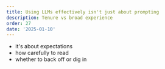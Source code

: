 ```yaml
---
title: Using LLMs effectively isn't just about prompting
description: Tenure vs broad experience
order: 27
date: '2025-01-10'
---
```


- it's about expectations
- how carefully to read
- whether to back off or dig in